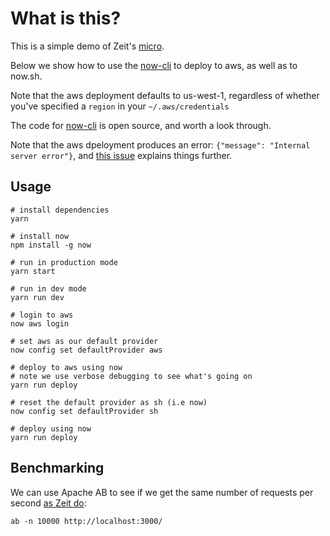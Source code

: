 # What is this?

This is a simple demo of Zeit's [micro](https://github.com/zeit/micro).

Below we show how to use the [now-cli](https://github.com/zeit/now-cli) to deploy to aws, as well as to now.sh.

Note that the aws deployment defaults to us-west-1, regardless of whether you've specified a `region` in your `~/.aws/credentials`

The code for [now-cli](https://github.com/zeit/now-cli) is open source, and worth a look through.

Note that the aws dpeloyment produces an error: `{"message": "Internal server error"}`, and [this issue](https://github.com/zeit/now-cli/issues/761) explains things further.


## Usage

	# install dependencies
	yarn

	# install now
	npm install -g now

	# run in production mode
	yarn start

	# run in dev mode
	yarn run dev

	# login to aws
	now aws login

	# set aws as our default provider
	now config set defaultProvider aws

	# deploy to aws using now
	# note we use verbose debugging to see what's going on
	yarn run deploy

	# reset the default provider as sh (i.e now)
	now config set defaultProvider sh

	# deploy using now
	yarn run deploy

## Benchmarking

We can use Apache AB to see if we get the same number of requests per second [as Zeit do](https://zeit.co/blog/micro-8):

	ab -n 10000 http://localhost:3000/
